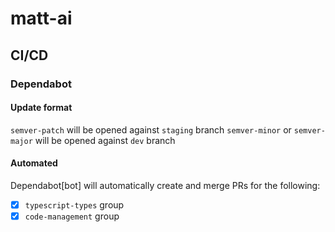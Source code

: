 # matt-ai

## CI/CD

### Dependabot

#### Update format

`semver-patch` will be opened against `staging` branch
`semver-minor` or `semver-major` will be opened against `dev` branch

#### Automated

Dependabot[bot] will automatically create and merge PRs for the following:

-   [x] `typescript-types` group
-   [x] `code-management` group

